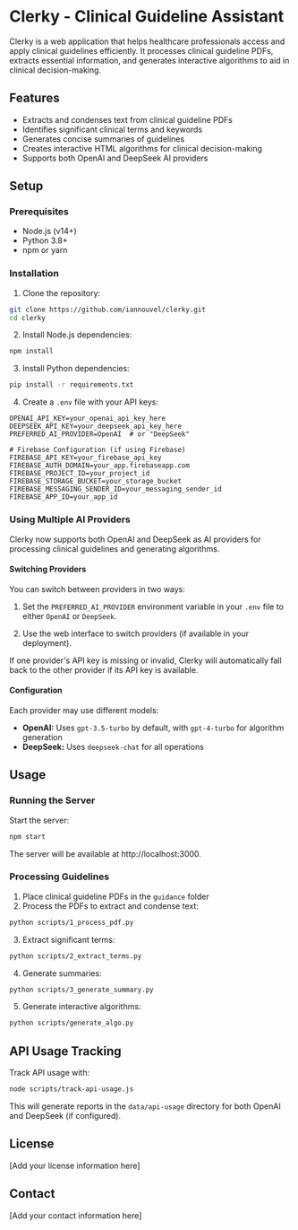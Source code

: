# Clerky - Clinical Guideline Assistant

Clerky is a web application that helps healthcare professionals access and apply clinical guidelines efficiently. It processes clinical guideline PDFs, extracts essential information, and generates interactive algorithms to aid in clinical decision-making.

## Features

- Extracts and condenses text from clinical guideline PDFs
- Identifies significant clinical terms and keywords
- Generates concise summaries of guidelines
- Creates interactive HTML algorithms for clinical decision-making
- Supports both OpenAI and DeepSeek AI providers

## Setup

### Prerequisites

- Node.js (v14+)
- Python 3.8+
- npm or yarn

### Installation

1. Clone the repository:
```bash
git clone https://github.com/iannouvel/clerky.git
cd clerky
```

2. Install Node.js dependencies:
```bash
npm install
```

3. Install Python dependencies:
```bash
pip install -r requirements.txt
```

4. Create a `.env` file with your API keys:
```
OPENAI_API_KEY=your_openai_api_key_here
DEEPSEEK_API_KEY=your_deepseek_api_key_here
PREFERRED_AI_PROVIDER=OpenAI  # or "DeepSeek"

# Firebase Configuration (if using Firebase)
FIREBASE_API_KEY=your_firebase_api_key
FIREBASE_AUTH_DOMAIN=your_app.firebaseapp.com
FIREBASE_PROJECT_ID=your_project_id
FIREBASE_STORAGE_BUCKET=your_storage_bucket
FIREBASE_MESSAGING_SENDER_ID=your_messaging_sender_id
FIREBASE_APP_ID=your_app_id
```

### Using Multiple AI Providers

Clerky now supports both OpenAI and DeepSeek as AI providers for processing clinical guidelines and generating algorithms.

#### Switching Providers

You can switch between providers in two ways:

1. Set the `PREFERRED_AI_PROVIDER` environment variable in your `.env` file to either `OpenAI` or `DeepSeek`.

2. Use the web interface to switch providers (if available in your deployment).

If one provider's API key is missing or invalid, Clerky will automatically fall back to the other provider if its API key is available.

#### Configuration

Each provider may use different models:

- **OpenAI:** Uses `gpt-3.5-turbo` by default, with `gpt-4-turbo` for algorithm generation
- **DeepSeek:** Uses `deepseek-chat` for all operations

## Usage

### Running the Server

Start the server:

```bash
npm start
```

The server will be available at http://localhost:3000.

### Processing Guidelines

1. Place clinical guideline PDFs in the `guidance` folder
2. Process the PDFs to extract and condense text:
```bash
python scripts/1_process_pdf.py
```

3. Extract significant terms:
```bash
python scripts/2_extract_terms.py
```

4. Generate summaries:
```bash
python scripts/3_generate_summary.py
```

5. Generate interactive algorithms:
```bash
python scripts/generate_algo.py
```

## API Usage Tracking

Track API usage with:

```bash
node scripts/track-api-usage.js
```

This will generate reports in the `data/api-usage` directory for both OpenAI and DeepSeek (if configured).

## License

[Add your license information here]

## Contact

[Add your contact information here] 
